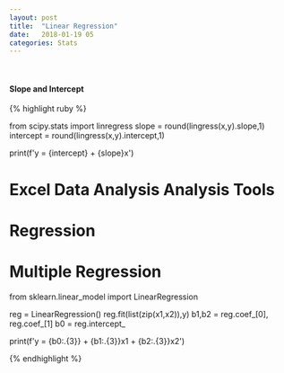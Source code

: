 ```yaml
---
layout: post
title:  "Linear Regression"
date:   2018-01-19 05
categories: Stats
---
```

<br />
<h4>Slope and Intercept</h4>

{% highlight ruby %}

from scipy.stats import linregress
slope = round(lingress(x,y).slope,1)
intercept = round(lingress(x,y).intercept,1)

print(f'y = {intercept} + {slope}x')

# Excel Data Analysis Analysis Tools
# Regression

# Multiple Regression
from sklearn.linear_model import LinearRegression

reg = LinearRegression()
reg.fit(list(zip(x1,x2)),y)
b1,b2 = reg.coef_[0], reg.coef_[1]
b0 = reg.intercept_

print(f'y = {b0:.{3}} + {b1:.{3}}x1 + {b2:.{3}}x2')

{% endhighlight %}
